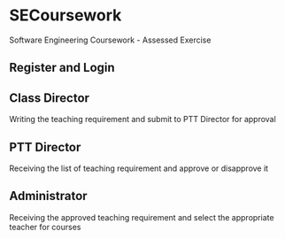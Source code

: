 # SECoursework
Software Engineering Coursework - Assessed Exercise

## Register and Login

## Class Director
Writing the teaching requirement and submit to PTT Director for approval

## PTT Director
Receiving the list of teaching requirement and approve or disapprove it

## Administrator
Receiving the approved teaching requirement and select the appropriate teacher for courses



